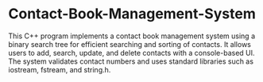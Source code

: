 # Contact-Book-Management-System
This C++ program implements a contact book management system using a binary search tree for efficient searching and sorting of contacts. It allows users to add, search, update, and delete contacts with a console-based UI. The system validates contact numbers and uses standard libraries such as iostream, fstream, and string.h.
